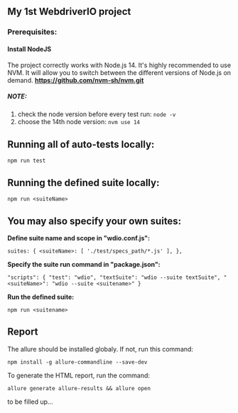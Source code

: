 ## My 1st WebdriverIO project
### Prerequisites:
#### Install NodeJS
The project correctly works with Node.js 14. 
It's highly recommended to use NVM. It will allow you to switch between the different versions of Node.js on demand.
**https://github.com/nvm-sh/nvm.git**

##### NOTE:

1. check the node version before every test run:
`node -v`
2. choose the 14th node version: `nvm use 14`

## Running all of auto-tests locally:
`npm run test`
## Running the defined suite locally:

`npm run <suiteName>`

## You may also specify your own suites:

**Define suite name and scope in "wdio.conf.js":**

`suites: {
<suiteName>: [
'./test/specs_path/*.js'
],
},`

**Specify the suite run command in "package.json":**

`"scripts": {
"test": "wdio",
"textSuite": "wdio --suite textSuite",
"<suiteName>": "wdio --suite <suitename>"
}`

**Run the defined suite:**

`npm run <suitename>`

## Report
The allure should be installed globaly. If not, run this command:

`npm install -g allure-commandline --save-dev`

To generate the HTML report, run the command:

`allure generate allure-results && allure open`

to be filled up...